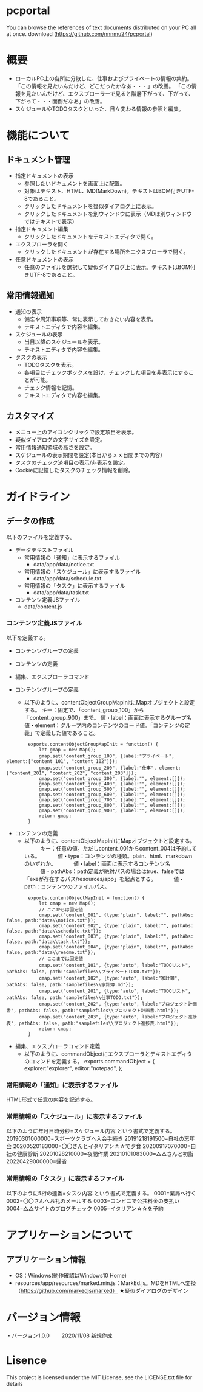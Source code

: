 # pcportal
You can browse the references of text documents distributed on your PC all at once.
download (https://github.com/nnnmu24/pcportal)


# 概要
  - ローカルPC上の各所に分散した、仕事およびプライベートの情報の集約。
    「この情報を見たいんだけど、どこだったかなあ・・・」の改善。
    「この情報を見たいんだけど、エクスプローラーで見ると階層下がって、下がって、下がって・・・面倒だなあ」の改善。
  - スケジュールやTODOタスクといった、日々変わる情報の参照と編集。


# 機能について

## ドキュメント管理
  - 指定ドキュメントの表示
    - 参照したいドキュメントを画面上に配置。
    - 対象はテキスト、HTML、MD(MarkDown)。テキストはBOM付きUTF-8であること。
    - クリックしたドキュメントを疑似ダイアログ上に表示。
    - クリックしたドキュメントを別ウィンドウに表示（MDは別ウィンドウではテキストで表示）
  - 指定ドキュメント編集
    - クリックしたドキュメントをテキストエディタで開く。
  - エクスプローラを開く
    - クリックしたドキュメントが存在する場所をエクスプローラで開く。
  - 任意ドキュメントの表示
    - 任意のファイルを選択して疑似ダイアログ上に表示。テキストはBOM付きUTF-8であること。

## 常用情報通知
  - 通知の表示
    - 備忘や周知事項等、常に表示しておきたい内容を表示。
    - テキストエディタで内容を編集。
  - スケジュールの表示
    - 当日以降のスケジュールを表示。
    - テキストエディタで内容を編集。
  - タスクの表示
    - TODOタスクを表示。
    - 各項目にチェックボックスを設け、チェックした項目を非表示にすることが可能。
    - チェック情報を記憶。
    - テキストエディタで内容を編集。

## カスタマイズ
  - メニュー上のアイコンクリックで設定項目を表示。
  - 疑似ダイアログの文字サイズを設定。
  - 常用情報通知領域の高さを設定。
  - スケジュールの表示期間を設定(本日からｘｘ日間までの内容）
  - タスクのチェック済項目の表示/非表示を設定。
  - Cookieに記憶したタスクのチェック情報を削除。


# ガイドライン

## データの作成
以下のファイルを定義する。
  - データテキストファイル
    - 常用情報の「通知」に表示するファイル
      - data/app/data/notice.txt
    - 常用情報の「スケジュール」に表示するファイル
      - data/app/data/schedule.txt
    - 常用情報の「タスク」に表示するファイル
      - data/app/data/task.txt
  - コンテンツ定義JSファイル
    - data/content.js

### コンテンツ定義JSファイル
以下を定義する。
  - コンテンツグループの定義
  - コンテンツの定義
  - 編集、エクスプローラコマンド

  - コンテンツグループの定義
    - 以下のように、contentObjectGroupMapInitにMapオブジェクトと設定する。
      キー：固定で、「content_group_100」から「content_group_900」まで。
      値・label：画面に表示するグループ名
      値・element：グループ内のコンテンツのコード値。「コンテンツの定義」で定義した値であること。
```
        exports.contentObjectGroupMapInit = function() {
            let gmap = new Map();
            gmap.set("content_group_100", {label:"プライベート", element:["content_101", "content_102"]});
            gmap.set("content_group_200", {label:"仕事", element:["content_201", "content_202", "content_203"]});
            gmap.set("content_group_300", {label:"", element:[]});
            gmap.set("content_group_400", {label:"", element:[]});
            gmap.set("content_group_500", {label:"", element:[]});
            gmap.set("content_group_600", {label:"", element:[]});
            gmap.set("content_group_700", {label:"", element:[]});
            gmap.set("content_group_800", {label:"", element:[]});
            gmap.set("content_group_900", {label:"", element:[]});
            return gmap;
        }
```
  - コンテンツの定義
    - 以下のように、contentObjectMapInitにMapオブジェクトと設定する。
　　　キー：任意の値。ただしcontent_001からcontent_004は予約している。
　　　値・type：コンテンツの種類。plain、html、markdownのいずれか。
　　　値・label：画面に表示するコンテンツ名
　　　値・pathAbs：path定義が絶対パスの場合はtrue、falseでは「exeが存在するパス/resources/app」を起点とする。
　　　値・path：コンテンツのファイルパス。
```
        exports.contentObjectMapInit = function() {
            let cmap = new Map();
            // ここからは固定値
            cmap.set("content_001", {type:"plain", label:"", pathAbs: false, path:"data\\notice.txt"});
            cmap.set("content_002", {type:"plain", label:"", pathAbs: false, path:"data\\schedule.txt"});
            cmap.set("content_003", {type:"plain", label:"", pathAbs: false, path:"data\\task.txt"});
            cmap.set("content_004", {type:"plain", label:"", pathAbs: false, path:"data\\readme.txt"});
            // ここまでは固定値
            cmap.set("content_101", {type:"auto", label:"TODOリスト", pathAbs: false, path:"samplefiles\\プライベートTODO.txt"});
            cmap.set("content_102", {type:"auto", label:"家計簿", pathAbs: false, path:"samplefiles\\家計簿.md"});
            cmap.set("content_201", {type:"auto", label:"TODOリスト", pathAbs: false, path:"samplefiles\\仕事TODO.txt"});
            cmap.set("content_202", {type:"auto", label:"プロジェクト計画書", pathAbs: false, path:"samplefiles\\プロジェクト計画書.html"});
            cmap.set("content_203", {type:"auto", label:"プロジェクト進捗表", pathAbs: false, path:"samplefiles\\プロジェクト進捗表.html"});
            return cmap;
        }
```

  - 編集、エクスプローラコマンド定義
    - 以下のように、commandObjectにエクスプローラとテキストエディタのコマンドを定義する。
        exports.commandObject = {
            explorer:"explorer",
            editor:"notepad",
        };

### 常用情報の「通知」に表示するファイル
HTML形式で任意の内容を記述する。

### 常用情報の「スケジュール」に表示するファイル
以下のように年月日時分秒=スケジュール内容 という書式で定義する。
     20190301000000=スポーツクラブへ入会手続き
     20191218191500=自社の忘年会
     20200520183000=〇〇さんとイタリアン☆☆で夕食
     20200917070000=自社の健康診断
     20201028210000=夜間作業
     20210101083000=△△さんと初詣
     20220429000000=帰省

### 常用情報の「タスク」に表示するファイル
以下のように5桁の連番=タスク内容 という書式で定義する。
    0001=薬局へ行く
    0002=〇〇さんへお礼のメールする
    0003=コンビニで公共料金の支払い
    0004=△△サイトのブログチェック
    0005=イタリアン☆☆を予約



# アプリケーションについて

## アプリケーション情報
  - OS：Windows(動作確認はWindows10 Home)
  - resources/app/resources/marked.min.js：MarkEd.js。MDをHTMLへ変換
    （https://github.com/markedjs/marked）
  ★疑似ダイアログのデザイン



# バージョン情報
・バージョン1.0.0
　　2020/11/08 新規作成


# Lisence

This project is licensed under the MIT License, see the LICENSE.txt file for details
